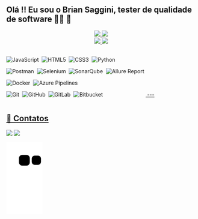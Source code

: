## Olá !! Eu sou o Brian Saggini, tester de qualidade de software 👨‍💻 🐞



<div align="center">
  <a href="https://github.com/saggini">
  <img height="180em" src="https://github-readme-stats.vercel.app/api?username=saggini&show_icons=true&theme=dracula&include_all_commits=true&count_private=true"/>
  <img height="180em" src="https://github-readme-stats.vercel.app/api/top-langs/?username=saggini&layout=compact&langs_count=7&theme=dracula"/>
</div>
  
   
<div align="center">
  <a href="https://github.com/saggini">
  <img height="180em" src="https://github-readme-stats.vercel.app/api?username=saggini&show_icons=true&theme=dracula&include_all_commits=true&count_private=true"/>
  <img height="180em" src="https://github-readme-stats.vercel.app/api/top-langs/?username=saggini&layout=compact&langs_count=7&theme=dracula"/>
</div>
  
   
<div style="display: inline-block;"><br>

  <!-- 🚀 Linguagens -->
  <img alt="JavaScript" title="JavaScript" height="30"
    src="https://cdn.jsdelivr.net/gh/devicons/devicon/icons/javascript/javascript-plain.svg">&nbsp;
  <img alt="HTML5" title="HTML5" height="30"
    src="https://cdn.jsdelivr.net/gh/devicons/devicon/icons/html5/html5-original.svg">&nbsp;
  <img alt="CSS3" title="CSS3" height="30"
    src="https://cdn.jsdelivr.net/gh/devicons/devicon/icons/css3/css3-original.svg">&nbsp;
  <img alt="Python" title="Python" height="30"
    src="https://cdn.jsdelivr.net/gh/devicons/devicon/icons/python/python-original.svg">&nbsp;

  <!-- 🧪 Testes -->
  <img alt="Postman" title="Postman" height="30"
    src="https://cdn.jsdelivr.net/gh/devicons/devicon/icons/postman/postman-original.svg">&nbsp;
  <img alt="Selenium" title="Selenium" height="30"
    src="https://cdn.jsdelivr.net/gh/devicons/devicon/icons/selenium/selenium-original.svg">&nbsp;
  <img alt="SonarQube" title="SonarQube" height="30"
    src="https://cdn.jsdelivr.net/gh/devicons/devicon/icons/sonarqube/sonarqube-original.svg">&nbsp;
  <img alt="Allure Report" title="Allure Report" height="30"
    src="https://avatars.githubusercontent.com/u/5879127?s=200&v=4">&nbsp;

  <!-- ⚙️ DevOps / CI/CD -->
  <img alt="Docker" title="Docker" height="30"
    src="https://cdn.jsdelivr.net/gh/devicons/devicon/icons/docker/docker-original.svg">&nbsp;
  <img alt="Azure Pipelines" title="Azure Pipelines" height="30"
    src="https://cdn.jsdelivr.net/gh/devicons/devicon/icons/azuredevops/azuredevops-original.svg">&nbsp;

  <!-- 🔧 Versionamento -->
  <img alt="Git" title="Git" height="30"
    src="https://cdn.jsdelivr.net/gh/devicons/devicon/icons/git/git-original.svg">&nbsp;
  <img alt="GitHub" title="GitHub" height="30"
    src="https://cdn.jsdelivr.net/gh/devicons/devicon/icons/github/github-original.svg">&nbsp;
  <img alt="GitLab" title="GitLab" height="30"
    src="https://cdn.jsdelivr.net/gh/devicons/devicon/icons/gitlab/gitlab-original.svg">&nbsp;
  <img alt="Bitbucket" title="Bitbucket" height="30"
    src="https://cdn.jsdelivr.net/gh/devicons/devicon/icons/bitbucket/bitbucket-original.svg">&nbsp;

</div>
  ---
  
  ## 📱 Contatos
  
  <div>
    <a href = "mailto:briansaggini@gmail.com"><img src="https://img.shields.io/badge/Gmail-D14836?style=for-the-badge&logo=gmail&logoColor=white" target="_blank"></a>
  <a href="https://www.linkedin.com/in/briansagini/" target="_blank"><img src="https://img.shields.io/badge/-LinkedIn-%230077B5?style=for-the-badge&logo=linkedin&logoColor=white" target="_blank"></a> 
  </div>

  ![Snake animation](https://github.com/Saggini/Saggini/blob/output/github-contribution-grid-snake.svg)
